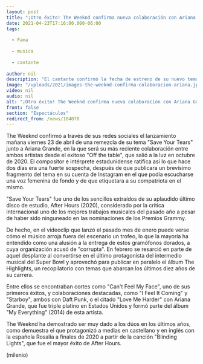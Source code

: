 ```yaml
---
layout: post
title: "¡Otro éxito! The Weeknd confirma nueva colaboración con Ariana Grande"
date: 2021-04-23T17:16:00.000-06:00
tags:
  
  - Fama
  
  - musica
  
  - cantante
  
author: nil
description: "El cantante confirmó la fecha de estreno de su nuevo tema musical que realizó con Ariana Grande; conoce aquí los detalles. "
image: "/uploads/2021/images-the-weeknd-confirma-colaboracion-ariana.jpg"
video: nil
audio: nil
alt: "¡Otro éxito! The Weeknd confirma nueva colaboración con Ariana Grande"
front: false
section: "Espectáculos"
redirect_from: /news/184070
---
```


The Weeknd confirmó a través de sus redes sociales el lanzamiento mañana viernes 23 de abril de una remezcla de su tema "Save Your Tears" junto a Ariana Grande, en la que será su más reciente colaboración entre ambos artistas desde el exitoso "Off the table", que salió a la luz en octubre de 2020. El compositor e intérprete estadunidense ratifica así lo que hace dos días era una fuerte sospecha, después de que publicara un brevísimo fragmento del tema en su cuenta de Instagram en el que podía escucharse una voz femenina de fondo y de que etiquetara a su compatriota en el mismo.

"Save Your Tears" fue uno de los sencillos extraídos de su aplaudido último disco de estudio, After Hours (2020), considerado por la crítica internacional uno de los mejores trabajos musicales del pasado año a pesar de haber sido ninguneado en las nominaciones de los Premios Grammy.  

De hecho, en el videoclip que lanzó el pasado mes de enero puede verse cómo el músico arroja fuera del escenario un trofeo, lo que la mayoría ha entendido como una alusión a la entrega de estos gramófonos dorados, a cuya organización acusó de "corrupta". En febrero se resarció en parte de aquel desplante al convertirse en el último protagonista del intermedio musical del Super Bowl y aprovechó para publicar en paralelo el álbum The Highlights, un recopilatorio con temas que abarcan los últimos diez años de su carrera.  

Entre ellos se encontraban cortes como "Can't Feel My Face", uno de sus primeros éxitos, y colaboraciones destacadas, como "I Feel It Coming" y "Starboy", ambos con Daft Punk, o el citado "Love Me Harder" con Ariana Grande, que fue triple platino en Estados Unidos y formó parte del álbum "My Everything" (2014) de esta artista.  

The Weeknd ha demostrado ser muy dado a los dúos en los últimos años, como demuestra el que protagonizó a medias en castellano y en inglés con la española Rosalía a finales de 2020 a partir de la canción "Blinding Lights", que fue el mayor éxito de After Hours.  

(milenio)